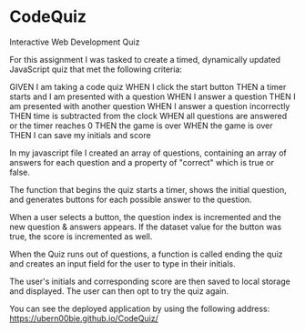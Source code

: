 # CodeQuiz
Interactive Web Development Quiz

For this assignment I was tasked to create a timed, dynamically updated JavaScript quiz that met the following criteria:

GIVEN I am taking a code quiz
WHEN I click the start button
THEN a timer starts and I am presented with a question
WHEN I answer a question
THEN I am presented with another question
WHEN I answer a question incorrectly
THEN time is subtracted from the clock
WHEN all questions are answered or the timer reaches 0
THEN the game is over
WHEN the game is over
THEN I can save my initials and score

In my javascript file I created an array of questions, containing an array of answers for each question and a property of "correct" which is true or false. 

The function that begins the quiz starts a timer, shows the initial question, and generates buttons for each possible answer to the question.

When a user selects a button, the question index is incremented and the new question & answers appears. If the dataset value for the button was true, the score is incremented as well.

When the Quiz runs out of questions, a function is called ending the quiz and creates an input field for the user to type in their initials.

The user's initials and corresponding score are then saved to local storage and displayed. The user can then opt to try the quiz again. 

You can see the deployed application by using the following address: https://ubern00bie.github.io/CodeQuiz/